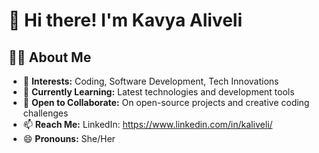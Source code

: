 # 👋 Hi there! I'm Kavya Aliveli 


## 👩‍💻 About Me

- 👀 **Interests:** Coding, Software Development, Tech Innovations  
- 🌱 **Currently Learning:** Latest technologies and development tools  
- 💞️ **Open to Collaborate:** On open-source projects and creative coding challenges  
- 📫 **Reach Me:** LinkedIn: https://www.linkedin.com/in/kaliveli/
- 😄 **Pronouns:** She/Her  

